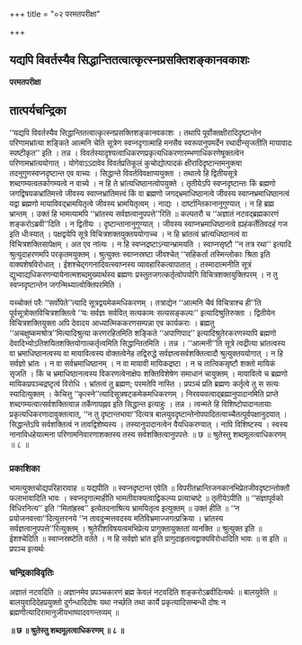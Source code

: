 +++
title = "०२ परमतपरीक्षा"

+++


## यद्यपि विवर्तस्यैव सिद्धान्तितत्वात्कृत्स्नप्रसक्तिशङ्कानवकाशः

**परमतपरीक्षा**

## **तात्पर्यचन्द्रिका**

‘‘यद्यपि विवर्तस्यैव सिद्धान्तितत्वात्कृत्स्नप्रसक्तिशङ्कानवकाशः । तथापि पूर्वोक्तक्षीरादिदृष्टान्तेन परिणामभ्रांत्या शङ्किते आत्मनि चेति सूत्रेण स्वप्नदृगात्माहि मनसैव स्वरूपानुपमर्देन रथादीन्सृजतीति मायावादः स्पष्टीकृत’’ इति । तन्न । विवर्तस्यादृश्यत्वाधिकरणप्रकृत्यधिकरणारम्भणाधिकरणेषूक्तत्वेन परिणामभ्रांत्ययोगात् । योगेवाऽऽदावेव विवर्तप्रतिकूलं कुचोद्योत्पादकं क्षीरादिदृष्टान्तमनुक्त्वा तदनुगुणस्वप्नदृष्टान्त एव वाच्यः । सिद्धान्ते विवर्तविवक्षाप्ययुक्ता । तथात्वे हि द्वितीयसूत्रे शब्दगम्यत्वतर्कागम्यत्वे न वाच्ये । न हि ते भ्रांत्यधिष्ठानत्वोपयुक्ते । तृतीयेऽपि स्वप्नदृष्टान्तः किं ब्रह्मणो जगद्विषयकभ्रांतिमत्त्वे जीवस्य स्वाप्नभ्रांतिमत्त्वं किं वा ब्रह्मणो जगद्भ्रमाधिष्ठानत्वे जीवस्य स्वाप्नभ्रमाधिष्ठानत्वं यद्वा ब्रह्मणो मायाविवद्भ्रामयितृत्वे जीवस्य भ्रामयितृत्वम् । नाद्यः । दार्ष्टान्तिकानानुगुण्यात् । न हि ब्रह्म भ्रान्तम् । उक्तं हि भामत्यामपि ‘‘भ्रांतस्य सर्वज्ञत्वानुपपत्ते’’रिति ॥ कल्पतरौ च ‘‘अज्ञातं नटवद्ब्रह्मकारणं शङ्करोऽब्रवी’’दिति । न द्वितीयः । दृष्टान्तानानुगुण्यात् । जीवस्य स्वाप्नभ्रमाधिष्ठानत्वे ह्यहंकर्तेतिवदहं गज इति धीःस्यात् । पक्षद्वयेपि सूत्रे विचित्रशक्तयुक्तययोगाच्च । न हि भ्रांतत्वं भ्रांत्यधिष्ठानत्वं वा विचित्रशक्तिसापेक्षम् । अत एव नांत्यः । न हि स्वप्नद्रष्टाऽन्यान्भ्रामयति । स्वाप्नसृष्टौ ‘‘न तत्र रथा’’ इत्यादि श्रुत्युदाहरणमपि परकृतमयुक्तम् । श्रुत्युक्तः स्वाप्नस्रष्टा जीवश्चेत् ‘‘सहिकर्ता तस्मिन्लोकाः श्रिता इति वाक्यशेषविरोधात् । ईशश्चेद्गगनादिवत्स्वाप्नस्य व्यावहारिकत्वापातात् । तस्मादात्मनीति सूत्रं द्युभ्वाद्यधिकरणन्यायेनात्मशब्दमुख्यार्थस्य ब्रह्मणः प्रस्तुतजगत्कर्तृत्वोपयोगि विचित्रशक्तयुक्तिपरम् । न तु स्वप्नदृष्टान्तेन जगन्मिथ्यात्वोक्तिपरमिति ।

यच्चोक्तं परैः ‘‘सर्वोपेते’’त्यादि सूत्रद्वयमेकमधिकरणम् । तत्राद्येन ‘‘आत्मनि चैवं विचित्राश्च ही’’ति पूर्वसूत्रोक्तविचित्रशक्तित्वे ‘‘यः सर्वज्ञः सर्ववित् सत्यकामः सत्यसङ्कल्पः’’ इत्यादिश्रुतिरुक्ता । द्वितीयेन विचित्रशक्तियुक्ता अपि देवादय आध्यात्मिककरणसम्पन्ना एव कार्यकराः । ब्रह्मतु ‘‘अचक्षुष्कमश्रोत्र’’मित्यादिश्रुत्या करणरहितमिति शङ्किते ‘‘अपाणिपाद’’ इत्यादिश्रुतेरकरणस्यापि ब्रह्मणो देवादिभ्योऽतिशयितशक्तियोगात्कर्तृत्वमिति सिद्धान्तितमिति । तन्न । ‘‘आत्मनी’’ति सूत्रे त्वद्रीत्या भ्रांतत्वस्य वा भ्रमाधिष्ठानत्वस्य वा मायावित्वस्य वोक्तत्वेनेह तद्विरुद्धे सर्वज्ञत्वसर्वशक्तित्वादौ श्रुत्युक्तययोगात् । न हि सर्वज्ञो भ्रांतः । न वा सर्वभ्रमाधिष्ठानम् । न वा मायावी मायिकद्रष्टा । न च तात्विकसृष्टौ शक्तो मायिकं सृजति । किं च भ्रमाधिष्ठानत्वस्य विकरणत्वेनाक्षेपः शक्तिविशेषेण समाधानं चायुक्तम् । मायावित्वे च ब्रह्मणो मायिकप्रपञ्चद्रष्टृत्वं विरोधि । भ्रांतत्वं तु ब्रह्मण; परमतेपि नास्ति । प्रपञ्चं प्रति ब्रह्मणः कर्तृत्वे तु स सत्यः स्यादित्युक्तम् । केचित्तु ‘‘कृत्स्ने’’त्यादिसूत्रषट्कमेकमधिकरणम् । निरवयवत्वाद्ब्रह्मानुपादानमिति प्राप्ते शब्दगम्यत्वात्सर्वशक्तित्वान्न तर्केणापह्नव इति सिद्धान्त इत्याहुः । तन्न । त्वन्मते हि विशिष्टोपादानतायाः प्रकृत्यधिकरणादावुक्तत्वात्, ‘‘न तु दृष्टान्तभावा’’दित्यत्र बालयुवदृष्टान्तेनोपपादितत्वाच्चैतत्पूर्वपक्षानुदयात् । सिद्धान्तेऽपि सर्वशक्तित्वं न तावद्विशेष्यस्य । तस्यानुपादानत्वेन वैयधिकरण्यात् । नापि विशिष्टस्य । स्वस्य नानाविधहेयात्मना परिणामनिवारणाशक्तस्य तस्य सर्वशक्तित्वानुपपत्तेः ॥ छ ॥ श्रुतेस्तु शब्दमूलत्वाधिकरणम् ॥ ८ ॥

### **प्रकाशिका**

भामत्युक्तचोद्यपरिहारावाह ॥ यद्यपीति ॥ स्वप्नदृष्टान्त एवेति ॥ विपरीतभ्रान्तिजनकानभिप्रेतजीवदृष्टान्तोक्तौ फलाभावादिति भावः । स्वप्नदृगात्माहीति भामतीवाक्यत्वाद्विकल्प्य प्रत्याचष्टे ॥ तृतीयेऽपीति ॥ ‘‘संज्ञापूर्वको विधिरनित्य’’ इति ‘‘मितांह्रस्व’’ इत्येतदनाश्रित्य भ्रामयितृत्व इत्युक्तम् ॥ उक्तं हीति ॥ ‘‘न प्रयोजनवत्त्वा’’दित्युत्तरनये ‘‘न तावदुन्मत्तवदस्य मतिविभ्रमाज्जगत्प्रक्रिया । भ्रांतस्य सर्वज्ञत्वानुपपत्ते’’रित्युक्तम् । श्रुतेरीशविषयत्वमभिप्रेत्य प्रागुक्तायुक्ततां व्यनक्ति ॥ श्रुत्युक्त इति ॥ ईशश्चेदिति ॥ स्वाप्नस्रष्टेति वर्तते । न हि सर्वज्ञो भ्रांत इति प्रागुदाहृतत्वद्वाक्यविरोधादिति भावः ॥ स इति ॥ प्रपञ्च इत्यर्थः

### **चन्द्रिकाविवृतिः**

अज्ञातं नटवदिति ॥ अज्ञानमेव प्रपञ्चकारणं ब्रह्म केवलं नटवदिति शङ्करोऽब्रवीदित्यर्थः ॥ बालयुवेति ॥ बालयुवादिदेहप्रयुक्तो दुर्गन्धादिदोषः यथा नर्च्छति तथा कार्ये प्रकृत्यादिसम्बन्धी दोषः न ब्रह्मणीत्यादिरामानुजीयभाष्यादवगन्तव्यम् ॥

**॥ छ ॥ श्रुतेस्तु शब्दमूलत्वाधिकरणम् ॥ ८ ॥**


